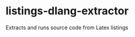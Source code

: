 listings-dlang-extractor
========================

Extracts and runs source code from Latex listings